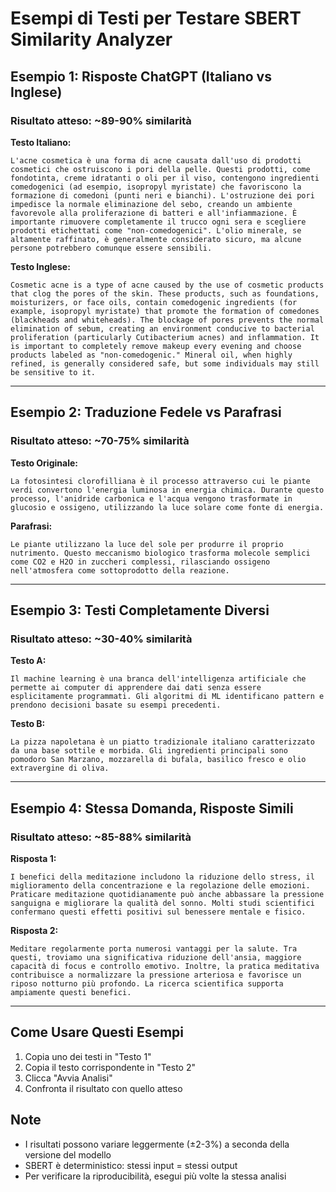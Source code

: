 # Esempi di Testi per Testare SBERT Similarity Analyzer

## Esempio 1: Risposte ChatGPT (Italiano vs Inglese)
### Risultato atteso: ~89-90% similarità

**Testo Italiano:**
```
L'acne cosmetica è una forma di acne causata dall'uso di prodotti cosmetici che ostruiscono i pori della pelle. Questi prodotti, come fondotinta, creme idratanti o oli per il viso, contengono ingredienti comedogenici (ad esempio, isopropyl myristate) che favoriscono la formazione di comedoni (punti neri e bianchi). L'ostruzione dei pori impedisce la normale eliminazione del sebo, creando un ambiente favorevole alla proliferazione di batteri e all'infiammazione. È importante rimuovere completamente il trucco ogni sera e scegliere prodotti etichettati come "non-comedogenici". L'olio minerale, se altamente raffinato, è generalmente considerato sicuro, ma alcune persone potrebbero comunque essere sensibili.
```

**Testo Inglese:**
```
Cosmetic acne is a type of acne caused by the use of cosmetic products that clog the pores of the skin. These products, such as foundations, moisturizers, or face oils, contain comedogenic ingredients (for example, isopropyl myristate) that promote the formation of comedones (blackheads and whiteheads). The blockage of pores prevents the normal elimination of sebum, creating an environment conducive to bacterial proliferation (particularly Cutibacterium acnes) and inflammation. It is important to completely remove makeup every evening and choose products labeled as "non-comedogenic." Mineral oil, when highly refined, is generally considered safe, but some individuals may still be sensitive to it.
```

---

## Esempio 2: Traduzione Fedele vs Parafrasi
### Risultato atteso: ~70-75% similarità

**Testo Originale:**
```
La fotosintesi clorofilliana è il processo attraverso cui le piante verdi convertono l'energia luminosa in energia chimica. Durante questo processo, l'anidride carbonica e l'acqua vengono trasformate in glucosio e ossigeno, utilizzando la luce solare come fonte di energia.
```

**Parafrasi:**
```
Le piante utilizzano la luce del sole per produrre il proprio nutrimento. Questo meccanismo biologico trasforma molecole semplici come CO2 e H2O in zuccheri complessi, rilasciando ossigeno nell'atmosfera come sottoprodotto della reazione.
```

---

## Esempio 3: Testi Completamente Diversi
### Risultato atteso: ~30-40% similarità

**Testo A:**
```
Il machine learning è una branca dell'intelligenza artificiale che permette ai computer di apprendere dai dati senza essere esplicitamente programmati. Gli algoritmi di ML identificano pattern e prendono decisioni basate su esempi precedenti.
```

**Testo B:**
```
La pizza napoletana è un piatto tradizionale italiano caratterizzato da una base sottile e morbida. Gli ingredienti principali sono pomodoro San Marzano, mozzarella di bufala, basilico fresco e olio extravergine di oliva.
```

---

## Esempio 4: Stessa Domanda, Risposte Simili
### Risultato atteso: ~85-88% similarità

**Risposta 1:**
```
I benefici della meditazione includono la riduzione dello stress, il miglioramento della concentrazione e la regolazione delle emozioni. Praticare meditazione quotidianamente può anche abbassare la pressione sanguigna e migliorare la qualità del sonno. Molti studi scientifici confermano questi effetti positivi sul benessere mentale e fisico.
```

**Risposta 2:**
```
Meditare regolarmente porta numerosi vantaggi per la salute. Tra questi, troviamo una significativa riduzione dell'ansia, maggiore capacità di focus e controllo emotivo. Inoltre, la pratica meditativa contribuisce a normalizzare la pressione arteriosa e favorisce un riposo notturno più profondo. La ricerca scientifica supporta ampiamente questi benefici.
```

---

## Come Usare Questi Esempi

1. Copia uno dei testi in "Testo 1"
2. Copia il testo corrispondente in "Testo 2"
3. Clicca "Avvia Analisi"
4. Confronta il risultato con quello atteso

## Note

- I risultati possono variare leggermente (±2-3%) a seconda della versione del modello
- SBERT è deterministico: stessi input = stessi output
- Per verificare la riproducibilità, esegui più volte la stessa analisi
